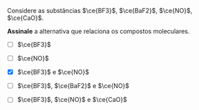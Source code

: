 Considere as substâncias $\ce{BF3}$, $\ce{BaF2}$, $\ce{NO}$, $\ce{CaO}$.

**Assinale** a alternativa que relaciona os compostos moleculares.

- [ ] $\ce{BF3}$
- [ ] $\ce{NO}$
- [x] $\ce{BF3}$ e $\ce{NO}$
- [ ] $\ce{BF3}$, $\ce{BaF2}$ e $\ce{NO}$
- [ ] $\ce{BF3}$, $\ce{NO}$ e $\ce{CaO}$

